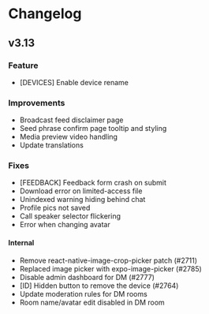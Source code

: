 # Changelog

## v3.13
### Feature
- [DEVICES] Enable device rename

### Improvements
- Broadcast feed disclaimer page
- Seed phrase confirm page tooltip and styling
- Media preview video handling
- Update translations

### Fixes
- [FEEDBACK] Feedback form crash on submit
- Download error on limited-access file
- Unindexed warning hiding behind chat
- Profile pics not saved
- Call speaker selector flickering
- Error when changing avatar

#### Internal
- Remove react-native-image-crop-picker patch (#2711)
- Replaced image picker with expo-image-picker (#2785)
- Disable admin dashboard for DM (#2777)
- [ID] Hidden button to remove the device (#2764)
- Update moderation rules for DM rooms
- Room name/avatar edit disabled in DM room
